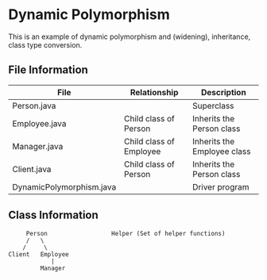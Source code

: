 # Dynamic Polymorphism

This is an example of dynamic polymorphism and (widening), inheritance, class type conversion.

## File Information
|        File        |Relationship|Description
|----------------|-------------------------------|-----------------------------|
|Person.java||Superclass
|Employee.java|Child class of Person|Inherits the Person class
|Manager.java|Child class of Employee|Inherits the Employee class
|Client.java|Child class of Person|Inherits the Person class
|DynamicPolymorphism.java|| Driver program

## Class Information

         Person                  Helper (Set of helper functions)
         /   \
        /     \
    Client   Employee
                |
             Manager 
